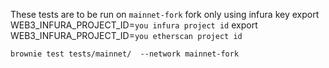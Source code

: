 These tests are to be run on `mainnet-fork` fork only using infura key
export WEB3_INFURA_PROJECT_ID=`you infura project id`
export WEB3_INFURA_PROJECT_ID=`you etherscan project id`

`brownie test tests/mainnet/  --network mainnet-fork`